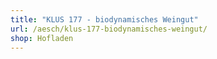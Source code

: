 ```yaml
---
title: "KLUS 177 - biodynamisches Weingut"
url: /aesch/klus-177-biodynamisches-weingut/
shop: Hofladen
---
```

